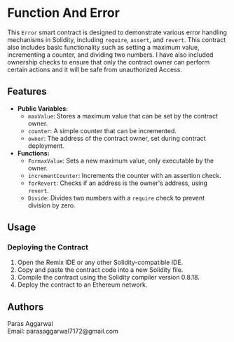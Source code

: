 # Function And Error
This `Error` smart contract is designed to demonstrate various error handling mechanisms in Solidity, including `require`, `assert`, and `revert`. This contract also includes basic functionality such as setting a maximum value, incrementing a counter, and dividing two numbers.  I have also included ownership checks to ensure that only the contract owner can perform certain actions and it will be safe from unauthorized
Access.
 <h2>Features</h2>
    <ul>
        <li><b>Public Variables:</b>
            <ul>
                <li><code>maxValue</code>: Stores a maximum value that can be set by the contract owner.</li>
                <li><code>counter</code>: A simple counter that can be incremented.</li>
                <li><code>owner</code>: The address of the contract owner, set during contract deployment.</li>
            </ul>
        </li>
        <li><b>Functions:</b>
            <ul>
                <li><code>FormaxValue</code>: Sets a new maximum value, only executable by the owner.</li>
                <li><code>incrementCounter</code>: Increments the counter with an assertion check.</li>
                <li><code>forRevert</code>: Checks if an address is the owner's address, using <code>revert</code>.</li>
                <li><code>Divide</code>: Divides two numbers with a <code>require</code> check to prevent division by zero.</li>
            </ul>
        </li>
    </ul>
    <h2>Usage</h2>
    <h3>Deploying the Contract</h3>
    <ol>
        <li>Open the Remix IDE or any other Solidity-compatible IDE.</li>
        <li>Copy and paste the contract code into a new Solidity file.</li>
        <li>Compile the contract using the Solidity compiler version 0.8.18.</li>
        <li>Deploy the contract to an Ethereum network.</li>
    </ol>
    <h2>Authors</h2>
    <p>Paras Aggarwal<br>
    Email: parasaggarwal7172@gmail.com</p>

</body>
</html>
